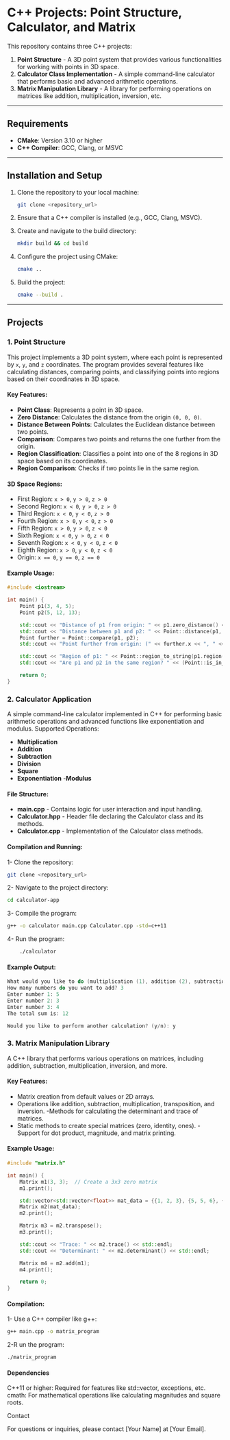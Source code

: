 # C++ Projects: Point Structure, Calculator, and Matrix 

This repository contains three C++ projects:

1. **Point Structure** - A 3D point system that provides various functionalities for working with points in 3D space.
2. **Calculator Class Implementation** - A simple command-line calculator that performs basic and advanced arithmetic operations.
3. **Matrix Manipulation Library** - A library for performing operations on matrices like addition, multiplication, inversion, etc.

---

## Requirements

- **CMake**: Version 3.10 or higher
- **C++ Compiler**: GCC, Clang, or MSVC

---

## Installation and Setup

1. Clone the repository to your local machine:
    ```bash
    git clone <repository_url>
    ```
   
2. Ensure that a C++ compiler is installed (e.g., GCC, Clang, MSVC).

3. Create and navigate to the build directory:
    ```bash
    mkdir build && cd build
    ```

4. Configure the project using CMake:
    ```bash
    cmake ..
    ```

5. Build the project:
    ```bash
    cmake --build .
    ```

---

## Projects

### 1. Point Structure

This project implements a 3D point system, where each point is represented by `x`, `y`, and `z` coordinates. The program provides several features like calculating distances, comparing points, and classifying points into regions based on their coordinates in 3D space.

#### Key Features:
- **Point Class**: Represents a point in 3D space.
- **Zero Distance**: Calculates the distance from the origin `(0, 0, 0)`.
- **Distance Between Points**: Calculates the Euclidean distance between two points.
- **Comparison**: Compares two points and returns the one further from the origin.
- **Region Classification**: Classifies a point into one of the 8 regions in 3D space based on its coordinates.
- **Region Comparison**: Checks if two points lie in the same region.

#### 3D Space Regions:
- First Region: `x > 0`, `y > 0`, `z > 0`
- Second Region: `x < 0`, `y > 0`, `z > 0`
- Third Region: `x < 0`, `y < 0`, `z > 0`
- Fourth Region: `x > 0`, `y < 0`, `z > 0`
- Fifth Region: `x > 0`, `y > 0`, `z < 0`
- Sixth Region: `x < 0`, `y > 0`, `z < 0`
- Seventh Region: `x < 0`, `y < 0`, `z < 0`
- Eighth Region: `x > 0`, `y < 0`, `z < 0`
- Origin: `x == 0`, `y == 0`, `z == 0`

#### Example Usage:

```cpp
#include <iostream>

int main() {
    Point p1(3, 4, 5);
    Point p2(5, 12, 13);

    std::cout << "Distance of p1 from origin: " << p1.zero_distance() << std::endl;
    std::cout << "Distance between p1 and p2: " << Point::distance(p1, p2) << std::endl;
    Point further = Point::compare(p1, p2);
    std::cout << "Point further from origin: (" << further.x << ", " << further.y << ", " << further.z << ")" << std::endl;

    std::cout << "Region of p1: " << Point::region_to_string(p1.region()) << std::endl;
    std::cout << "Are p1 and p2 in the same region? " << (Point::is_in_same_region(p1, p2) ? "Yes" : "No") << std::endl;

    return 0;
}
```

### 2. Calculator Application

A simple command-line calculator implemented in C++ for performing basic arithmetic operations and advanced functions like exponentiation and modulus.
Supported Operations:

   - **Multiplication**
   - **Addition**
   - **Subtraction**
   - **Division**
   - **Square**
   - **Exponentiation**
    -**Modulus**

#### File Structure:

   - **main.cpp** - Contains logic for user interaction and input handling.
   - **Calculator.hpp** - Header file declaring the Calculator class and its methods.
   - **Calculator.cpp** - Implementation of the Calculator class methods.

#### Compilation and Running:

1- Clone the repository:
```bash
git clone <repository_url>
```

2- Navigate to the project directory:
```bash
cd calculator-app
```

3- Compile the program:
```bash
g++ -o calculator main.cpp Calculator.cpp -std=c++11
```

4- Run the program:
```bash
    ./calculator
```

#### Example Output:
```cpp
What would you like to do (multiplication (1), addition (2), subtraction (3), division (4), square (5), exponentiation (6), modulus (7))? 2
How many numbers do you want to add? 3
Enter number 1: 5
Enter number 2: 3
Enter number 3: 4
The total sum is: 12

Would you like to perform another calculation? (y/n): y
```

### 3. Matrix Manipulation Library

A C++ library that performs various operations on matrices, including addition, subtraction, multiplication, inversion, and more.

#### Key Features:

   - Matrix creation from default values or 2D arrays.
   - Operations like addition, subtraction, multiplication, transposition, and inversion.
   -Methods for calculating the determinant and trace of matrices.
   - Static methods to create special matrices (zero, identity, ones).
   -Support for dot product, magnitude, and matrix printing.

#### Example Usage:

```cpp
#include "matrix.h"

int main() {
    Matrix m1(3, 3);  // Create a 3x3 zero matrix
    m1.print();

    std::vector<std::vector<float>> mat_data = {{1, 2, 3}, {5, 5, 6}, {4, 8, 9}};
    Matrix m2(mat_data);
    m2.print();

    Matrix m3 = m2.transpose();
    m3.print();

    std::cout << "Trace: " << m2.trace() << std::endl;
    std::cout << "Determinant: " << m2.determinant() << std::endl;

    Matrix m4 = m2.add(m1);
    m4.print();

    return 0;
}
```

#### Compilation:

1- Use a C++ compiler like g++:
```bash
g++ main.cpp -o matrix_program
```

2-R un the program:
```bash
./matrix_program
```

#### Dependencies

C++11 or higher: Required for features like std::vector, exceptions, etc.
cmath: For mathematical operations like calculating magnitudes and square roots.


Contact

For questions or inquiries, please contact [Your Name] at [Your Email].
